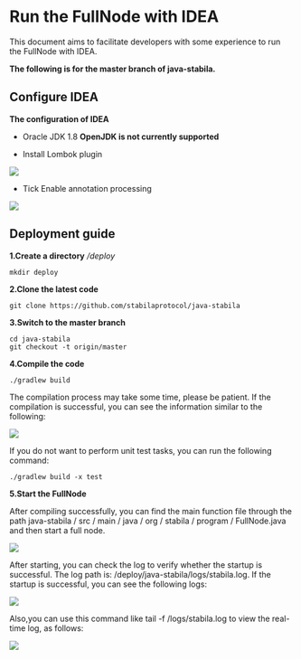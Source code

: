 # Run the FullNode with IDEA

This document aims to facilitate developers with some experience to run the FullNode with IDEA.

**The following is for the master branch of java-stabila.**
## Configure IDEA
**The configuration of IDEA**

- Oracle JDK 1.8 **OpenJDK is not currently supported**

- Install Lombok plugin

![](https://raw.githubusercontent.com/cathy-lishipu/documentation-zh/idea_instruction/images/lombok.png)

- Tick Enable annotation processing

![](https://raw.githubusercontent.com/cathy-lishipu/documentation-zh/idea_instruction/images/annnotation.png)

## Deployment guide
**1.Create a directory**
_/deploy_

```text
mkdir deploy
```

**2.Clone the latest code**

```text
git clone https://github.com/stabilaprotocol/java-stabila
```

**3.Switch to the master branch**

```text
cd java-stabila
git checkout -t origin/master
```

**4.Compile the code**

```text
./gradlew build
```
The compilation process may take some time, please be patient.
If the compilation is successful, you can see the information similar to the following:

![](https://raw.githubusercontent.com/cathy-lishipu/documentation-zh/idea_instruction/images/build_success_test.png)

If you do not want to perform unit test tasks, you can run the following command:

```text
./gradlew build -x test
```

**5.Start the FullNode**

After compiling successfully, you can find the main function file through the path java-stabila / src / main / java / org / stabila / program / FullNode.java and then start a full node.

![](https://raw.githubusercontent.com/cathy-lishipu/documentation-zh/idea_instruction/images/start.png)

After starting, you can check the log to verify whether the startup is successful. The log path is: /deploy/java-stabila/logs/stabila.log. If the startup is successful, you can see the following logs:

![](https://raw.githubusercontent.com/cathy-lishipu/documentation-zh/idea_instruction/images/start_success.png)

Also,you can use this command like tail -f /logs/stabila.log to view the real-time log, as follows:

![](https://raw.githubusercontent.com/cathy-lishipu/documentation-zh/idea_instruction/images/start_successed.png)
